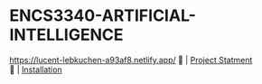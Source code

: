# ENCS3340-ARTIFICIAL-INTELLIGENCE
https://lucent-lebkuchen-a93af8.netlify.app/
🔗 | [Project Statment](Project1/README.md)  <br>
🔗 | [Installation](docs/install.md)<br>
